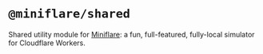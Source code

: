 # `@miniflare/shared`

Shared utility module for [Miniflare](https://github.com/cloudflare/miniflare):
a fun, full-featured, fully-local simulator for Cloudflare Workers.
